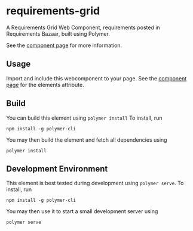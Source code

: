 # requirements-grid
A Requirements Grid Web Component, requirements posted in Requirements Bazaar, built using Polymer.

See the [component page](https://rwth-acis.github.io/requirements-grid/components/requirements-grid/) for more information.

## Usage
Import and include this webcomponent to your page. See the [component page](https://rwth-acis.github.io/requirements-grid/components/requirements-grid/) for the elements attribute.

## Build
You can build this element using `polymer install` To install, run
 ```
 npm install -g polymer-cli
```
You may then build the element and fetch all dependencies using
```
polymer install
```

## Development Environment
This element is best tested during development using `polymer serve`. To install, run
```
npm install -g polymer-cli
```
You may then use it to start a small development server using
```
polymer serve
```